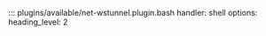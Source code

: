 ::: plugins/available/net-wstunnel.plugin.bash
    handler: shell
    options:
      heading_level: 2